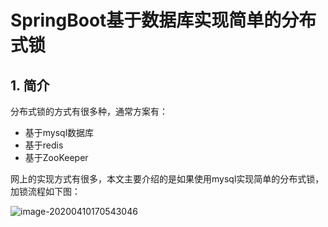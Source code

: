 # SpringBoot基于数据库实现简单的分布式锁

## 1. 简介

分布式锁的方式有很多种，通常方案有： 

- 基于mysql数据库 
- 基于redis 
- 基于ZooKeeper 

网上的实现方式有很多，本文主要介绍的是如果使用mysql实现简单的分布式锁，加锁流程如下图： 

![image-20200410170543046](D:/software/Typora/upload/image-20200410170543046.png)